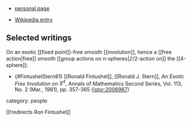 
* [personal page](https://users.math.msu.edu/users/ronfint/)

* [Wikipedia entry](https://users.math.msu.edu/users/ronfint/)

## Selected writings

On an exotic [[fixed point]]-free smooth [[involution]], hence a [[free action|free]] smooth [[group actions on n-spheres|$\mathbb{Z}/2$-action on]] the [[4-sphere]]:


* {#FintushelStern81} [[Ronald Fintushel]], [[Ronald J. Stern]], *An Exotic Free Involution on $S^4$*, Annals of Mathematics Second Series, Vol. 113, No. 2 (Mar., 1981), pp. 357-365 ([jstor:2006987](https://www.jstor.org/stable/2006987))

category: people

[[!redirects Ron Fintushel]]
